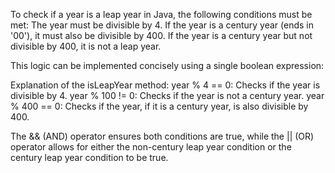 To check if a year is a leap year in Java, the following conditions must be met:
The year must be divisible by 4.
If the year is a century year (ends in '00'), it must also be divisible by 400.
If the year is a century year but not divisible by 400, it is not a leap year.

This logic can be implemented concisely using a single boolean expression:

Explanation of the isLeapYear method:
year % 4 == 0: Checks if the year is divisible by 4.
year % 100 != 0: Checks if the year is not a century year. 
year % 400 == 0: Checks if the year, if it is a century year, is also divisible by 400.

The && (AND) operator ensures both conditions are true, while the || (OR) operator allows for either the non-century leap year condition or the century leap year condition to be true.